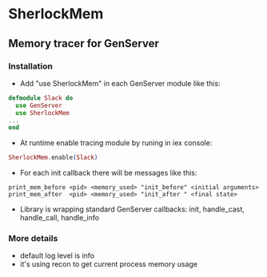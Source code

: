# SherlockMem

## Memory tracer for GenServer 

### Installation

- Add "use SherlockMem" in each GenServer module like this:

```elixir
defmodule Slack do
  use GenServer
  use SherlockMem
...
end

```

- At runtime enable tracing module by runing in iex console:

```elixir
SherlockMem.enable(Slack)
```

- For each init callback there will be messages like this:

```console
print_mem_before <pid> <memory_used> "init_before" <initial arguments>
print_mem_after  <pid> <memory_used> "init_after " <final state>
```

- Library is wrapping standard GenServer callbacks: init, handle_cast, handle_call, handle_info

### More details
- default log level is info
- it's using recon to get current process memory usage
